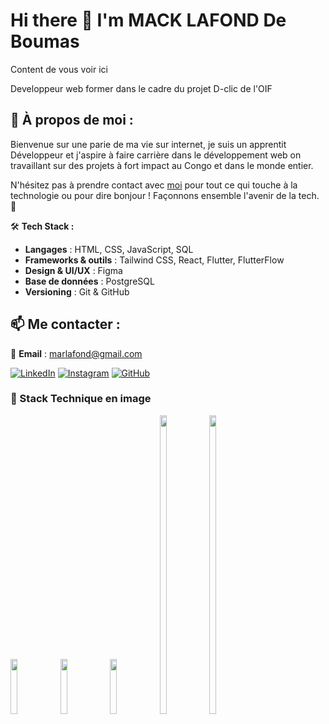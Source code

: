 # Hi there 👋 I'm **MACK LAFOND De Boumas**

Content de vous voir ici

Developpeur web former dans le cadre du projet D-clic de l'OIF

## 🚀 À propos de moi :
Bienvenue sur une parie de ma vie sur internet, je suis un apprentit Développeur et j'aspire à faire carrière dans le développement web on travaillant sur des projets à fort impact au Congo et dans le monde entier.

N'hésitez pas à prendre contact avec [moi](#) pour tout ce qui touche à la technologie ou pour dire bonjour ! Façonnons ensemble l'avenir de la tech. 🌟

🛠 **Tech Stack :** 
- **Langages** : HTML, CSS, JavaScript, SQL
- **Frameworks & outils** : Tailwind CSS, React, Flutter, FlutterFlow
- **Design & UI/UX** : Figma
- **Base de données** : PostgreSQL
- **Versioning** : Git & GitHub

## 📫 Me contacter :
📧 **Email** : marlafond@gmail.com

[![LinkedIn](https://img.shields.io/badge/LinkedIn-blue?style=for-the-badge&logo=linkedin)](https://www.linkedin.com/in/de-boumas-mack-lafond/)
[![Instagram](https://img.shields.io/badge/Instagram-E4405F?style=for-the-badge&logo=instagram)](https://instagram.com/tonhandle) [![GitHub](https://img.shields.io/badge/GitHub-000?style=for-the-badge&logo=github)](https://github.com/tonhandle)

### 🎨 Stack Technique en image
<img src="https://i.pinimg.com/736x/91/17/48/91174838481320be811fa7da10a51fea.jpg" height="15%" width="15%"/> <img src="https://repository-images.githubusercontent.com/539560750/278d0bbf-6aaf-4f38-a18f-e328305bcd7b" height="15%" width="15%"/> <img src="https://delta-dev-software.fr/wp-content/uploads/2024/02/react-logo-freelogovectors.net_.png" height="15%" width="15%"/> <img src="https://miro.medium.com/v2/resize:fit:1400/1*oPL8C-i04sqAUoOS_da9aA.jpeg" height="35%" width="15%"/> <img src="https://media.licdn.com/dms/image/v2/D4D12AQGZ2Hek_UgBsg/article-cover_image-shrink_600_2000/article-cover_image-shrink_600_2000/0/1689418463906?e=2147483647&v=beta&t=7D19jb1E-eo0F09_2NDug3GaTuH0zcJ4w9DTWiubI3g" height="35%" width="15%"/>




